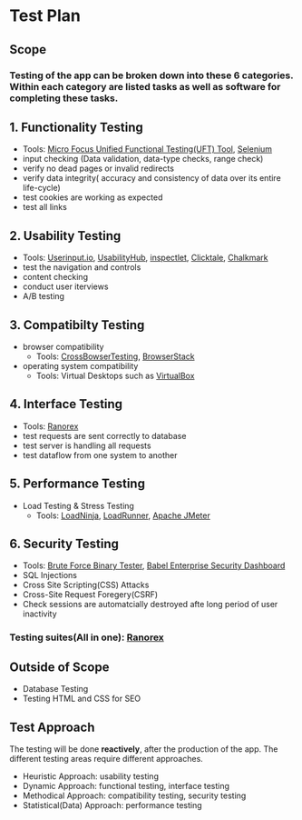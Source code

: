 # Test Plan

## Scope

### Testing of the app can be broken down into these 6 categories. Within each category are listed tasks as well as software for completing these tasks.

## 1. Functionality Testing
- Tools: [Micro Focus Unified Functional Testing(UFT) Tool](http://www.automationrepository.com/2012/12/hp-unified-functional-testing-uft-11-5-new-features/), [Selenium](https://www.leapwork.com/discover/selenium-testing) 
- input checking (Data validation, data-type checks, range check)
- verify no dead pages or invalid redirects
- verify data integrity( accuracy and consistency of data over its entire life-cycle)
- test cookies are working as expected
- test all links
## 2. Usability Testing
- Tools: [Userinput.io](https://www.userinput.io/#/), [UsabilityHub](https://usabilityhub.com/), [inspectlet](https://www.inspectlet.com/), [Clicktale](https://www.clicktale.com/), [Chalkmark](https://www.optimalworkshop.com/chalkmark/)
- test the navigation and controls
- content checking
- conduct user iterviews
- A/B testing
## 3. Compatibilty Testing
- browser compatibility
  - Tools: [CrossBowserTesting](https://crossbrowsertesting.com/), [BrowserStack](https://www.browserstack.com/) 
- operating system compatibility
  - Tools: Virtual Desktops such as [VirtualBox](https://www.virtualbox.org/)
## 4. Interface Testing
- Tools: [Ranorex](https://www.ranorex.com/)
- test requests are sent correctly to database
- test server is handling all requests
- test dataflow from one system to another
## 5. Performance Testing
- Load Testing & Stress Testing
  - Tools: [LoadNinja](https://loadninja.com), [LoadRunner](https://www.microfocus.com/en-us/products/loadrunner-professional), [Apache JMeter](https://jmeter.apache.org/)
## 6. Security Testing  
 - Tools: [Brute Force Binary Tester](http://bfbtester.sourceforge.net/), [Babel Enterprise Security Dashboard](http://babel.sourceforge.net/en/)
- SQL Injections
- Cross Site Scripting(CSS) Attacks
- Cross-Site Request Foregery(CSRF)
- Check sessions are automatcially destroyed afte long period of user inactivity
  

### Testing suites(All in one): [Ranorex](https://www.ranorex.com/)

## Outside of Scope
- Database Testing
- Testing HTML and CSS for SEO

## Test Approach
The testing will be done **reactively**, after the production of the app. The different testing areas require different approaches.
- Heuristic Approach: usability testing
- Dynamic Approach: functional testing, interface testing
- Methodical Approach: compatibility testing, security testing
- Statistical(Data) Approach: performance testing



